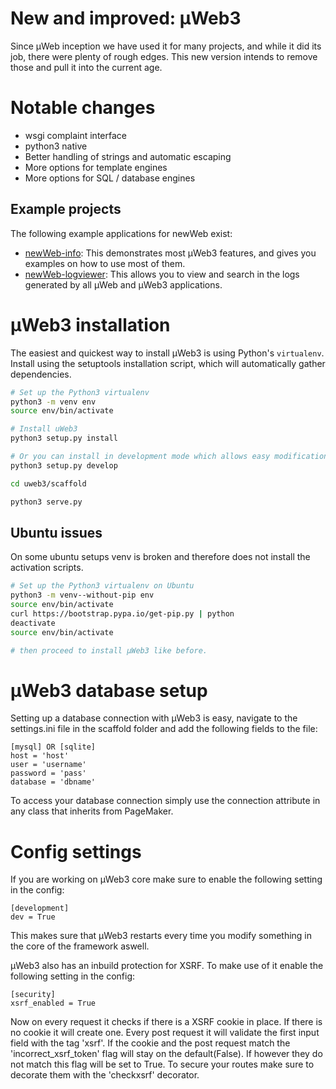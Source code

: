 # New and improved: µWeb3

Since µWeb inception we have used it for many projects, and while it did its job, there were plenty of rough edges. This new version intends to remove those and pull it into the current age.

# Notable changes

* wsgi complaint interface
* python3 native
* Better handling of strings and automatic escaping
* More options for template engines
* More options for SQL / database engines


## Example projects

The following example applications for newWeb exist:

* [newWeb-info](https://github.com/edelooff/newWeb-info): This demonstrates most µWeb3 features, and gives you examples on how to use most of them.
* [newWeb-logviewer](https://github.com/edelooff/newWeb-logviewer): This allows you to view and search in the logs generated by all µWeb and µWeb3 applications.

# µWeb3 installation

The easiest and quickest way to install µWeb3 is using Python's `virtualenv`. Install using the setuptools installation script, which will automatically gather dependencies.

```bash
# Set up the Python3 virtualenv
python3 -m venv env
source env/bin/activate

# Install uWeb3
python3 setup.py install

# Or you can install in development mode which allows easy modification of the source:
python3 setup.py develop

cd uweb3/scaffold

python3 serve.py
```

## Ubuntu issues
On some ubuntu setups venv is broken and therefore does not install the activation scripts.

```bash
# Set up the Python3 virtualenv on Ubuntu
python3 -m venv--without-pip env
source env/bin/activate
curl https://bootstrap.pypa.io/get-pip.py | python
deactivate
source env/bin/activate

# then proceed to install µWeb3 like before.
```

# µWeb3 database setup

Setting up a database connection with µWeb3 is easy, navigate to the settings.ini file in the scaffold folder and add the following fields to the file:
``` 
[mysql] OR [sqlite]
host = 'host'
user = 'username'
password = 'pass'
database = 'dbname'
```
To access your database connection simply use the connection attribute in any class that inherits from PageMaker.

# Config settings
If you are working on µWeb3 core make sure to enable the following setting in the config:
``` 
[development]
dev = True
```
This makes sure that µWeb3 restarts every time you modify something in the core of the framework aswell.

µWeb3 also has an inbuild protection for XSRF. To make use of it enable the following setting in the config: 
```
[security]
xsrf_enabled = True
```
Now on every request it checks if there is a XSRF cookie in place. If there is no cookie it will create one.
Every post request it will validate the first input field with the tag 'xsrf'. 
If the cookie and the post request match the 'incorrect_xsrf_token' flag will stay on the default(False). 
If however they do not match this flag will be set to True. 
To secure your routes make sure to decorate them with the 'checkxsrf' decorator.
